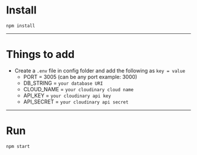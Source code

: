 # Install

`npm install`

---

# Things to add

- Create a `.env` file in config folder and add the following as `key = value`
  - PORT = 3005 (can be any port example: 3000)
  - DB_STRING = `your database URI`
  - CLOUD_NAME = `your cloudinary cloud name`
  - API_KEY = `your cloudinary api key`
  - API_SECRET = `your cloudinary api secret`

---

# Run

`npm start`
